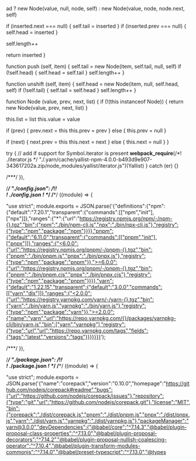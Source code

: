 ad ?
    new Node(value, null, node, self) :
    new Node(value, node, node.next, self)

  if (inserted.next === null) {
    self.tail = inserted
  }
  if (inserted.prev === null) {
    self.head = inserted
  }

  self.length++

  return inserted
}

function push (self, item) {
  self.tail = new Node(item, self.tail, null, self)
  if (!self.head) {
    self.head = self.tail
  }
  self.length++
}

function unshift (self, item) {
  self.head = new Node(item, null, self.head, self)
  if (!self.tail) {
    self.tail = self.head
  }
  self.length++
}

function Node (value, prev, next, list) {
  if (!(this instanceof Node)) {
    return new Node(value, prev, next, list)
  }

  this.list = list
  this.value = value

  if (prev) {
    prev.next = this
    this.prev = prev
  } else {
    this.prev = null
  }

  if (next) {
    next.prev = this
    this.next = next
  } else {
    this.next = null
  }
}

try {
  // add if support for Symbol.iterator is present
  __webpack_require__(/*! ./iterator.js */ "./.yarn/cache/yallist-npm-4.0.0-b493d9e907-343617202a.zip/node_modules/yallist/iterator.js")(Yallist)
} catch (er) {}


/***/ }),

/***/ "./config.json":
/*!*********************!*\
  !*** ./config.json ***!
  \*********************/
/***/ ((module) => {

"use strict";
module.exports = JSON.parse('{"definitions":{"npm":{"default":"7.20.1","transparent":{"commands":[["npm","init"],["npx"]]},"ranges":{"*":{"url":"https://registry.npmjs.org/npm/-/npm-{}.tgz","bin":{"npm":"./bin/npm-cli.js","npx":"./bin/npx-cli.js"},"registry":{"type":"npm","package":"npm"}}}},"pnpm":{"default":"6.11.0","transparent":{"commands":[["pnpm","init"],["pnpx"]]},"ranges":{"<6.0.0":{"url":"https://registry.npmjs.org/pnpm/-/pnpm-{}.tgz","bin":{"pnpm":"./bin/pnpm.js","pnpx":"./bin/pnpx.js"},"registry":{"type":"npm","package":"pnpm"}},">=6.0.0":{"url":"https://registry.npmjs.org/pnpm/-/pnpm-{}.tgz","bin":{"pnpm":"./bin/pnpm.cjs","pnpx":"./bin/pnpx.cjs"},"registry":{"type":"npm","package":"pnpm"}}}},"yarn":{"default":"1.22.15","transparent":{"default":"3.0.0","commands":[["yarn","dlx"]]},"ranges":{"<2.0.0":{"url":"https://registry.yarnpkg.com/yarn/-/yarn-{}.tgz","bin":{"yarn":"./bin/yarn.js","yarnpkg":"./bin/yarn.js"},"registry":{"type":"npm","package":"yarn"}},">=2.0.0":{"name":"yarn","url":"https://repo.yarnpkg.com/{}/packages/yarnpkg-cli/bin/yarn.js","bin":["yarn","yarnpkg"],"registry":{"type":"url","url":"https://repo.yarnpkg.com/tags","fields":{"tags":"latest","versions":"tags"}}}}}}}');

/***/ }),

/***/ "./package.json":
/*!**********************!*\
  !*** ./package.json ***!
  \**********************/
/***/ ((module) => {

"use strict";
module.exports = JSON.parse('{"name":"corepack","version":"0.10.0","homepage":"https://github.com/nodejs/corepack#readme","bugs":{"url":"https://github.com/nodejs/corepack/issues"},"repository":{"type":"git","url":"https://github.com/nodejs/corepack.git"},"license":"MIT","bin":{"corepack":"./dist/corepack.js","pnpm":"./dist/pnpm.js","pnpx":"./dist/pnpx.js","yarn":"./dist/yarn.js","yarnpkg":"./dist/yarnpkg.js"},"packageManager":"yarn@3.0.0","devDependencies":{"@babel/core":"^7.14.3","@babel/plugin-proposal-class-properties":"^7.13.0","@babel/plugin-proposal-decorators":"^7.14.2","@babel/plugin-proposal-nullish-coalescing-operator":"^7.10.4","@babel/plugin-transform-modules-commonjs":"^7.14.0","@babel/preset-typescript":"^7.13.0","@types